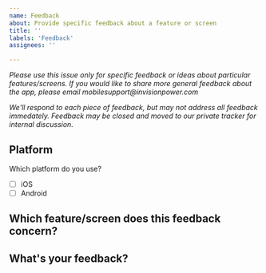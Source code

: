 ```yaml
---
name: Feedback
about: Provide specific feedback about a feature or screen
title: ''
labels: 'Feedback'
assignees: ''

---
```


_Please use this issue only for specific feedback or ideas about particular features/screens. If you would like to share more general feedback about the app, please email mobilesupport@invisionpower.com_

_We'll respond to each piece of feedback, but may not address all feedback immedately. Feedback may be closed and moved to our private tracker for internal discussion._

## Platform

Which platform do you use?

- [ ] iOS
- [ ] Android

## Which feature/screen does this feedback concern?

## What's your feedback?